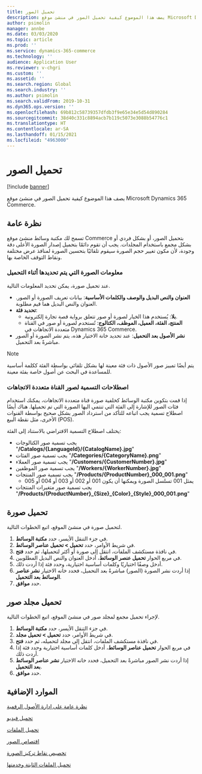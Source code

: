 ```yaml
---
title: تحميل الصور
description: يصف هذا الموضوع كيفية تحميل الصور في منشئ موقع Microsoft Dynamics 365 Commerce.
author: psimolin
manager: annbe
ms.date: 03/03/2020
ms.topic: article
ms.prod: ''
ms.service: dynamics-365-commerce
ms.technology: ''
audience: Application User
ms.reviewer: v-chgri
ms.custom: ''
ms.assetid: ''
ms.search.region: Global
ms.search.industry: ''
ms.author: psimolin
ms.search.validFrom: 2019-10-31
ms.dyn365.ops.version: ''
ms.openlocfilehash: 69b812c58739357dfdb3f9e65e34e5d54d890284
ms.sourcegitcommit: 38d40c331c8894acb7b119c5073e3088b54776c1
ms.translationtype: HT
ms.contentlocale: ar-SA
ms.lasthandoff: 01/15/2021
ms.locfileid: "4963000"
---
```

# <a name="upload-images"></a>تحميل الصور

[!include [banner](includes/banner.md)]

يصف هذا الموضوع كيفية تحميل الصور في منشئ موقع Microsoft Dynamics 365 Commerce.

## <a name="overview"></a>نظرة عامة

تسمح لك مكتبة وسائط منشئ موقع Commerce بتحميل الصور، أو بشكل فردي أو بشكل مجمع باستخدام المجلدات. يجب أن تقوم دائمًا بتحميل إصدار الصورة الأعلى دقة وجودة، لأن مكون تغيير حجم الصورة سيقوم تلقائيًا بتحسين الصورة لمنافذ عرض مختلفة ونقاط التوقف الخاصة بها.

### <a name="image-information-specified-during-upload"></a>معلومات الصورة التي يتم تحديدها أثناء التحميل

عند تحميل صورة، يمكن تحديد المعلومات التالية.

- **العنوان والنص البديل والوصف والكلمات الأساسية**: بيانات تعريف الصورة أو الصور. العنوان والنص البديل هما قيم مطلوبة.
- **تحديد فئة**:
    - **بلا**: يُستخدم هذا الخيار لصورة أو صور تتعلق برواية قصة تجارة إلكترونية.
    - **المنتج، الفئة، العميل، الموظف، الكتالوج**: تُستخدم لصورة أو صور في القناة متعددة الاتجاهات في Dynamics 365 Commerce.
- **نشر الأصول بعد التحميل**: عند تحديد خانة الاختيار هذه، يتم نشر الصورة أو الصور مباشرةً بعد التحميل.

> [!NOTE]
> يتم أيضًا تمييز صور الأصول ذات فئة معينة لها بشكل تلقائي بواسطة الفئة ككلمة أساسية للمساعدة في البحث عن أصول خاصة بفئة معينة.

### <a name="naming-conventions-for-omni-channel-images"></a>اصطلاحات التسمية لصور القناة متعددة الاتجاهات 

إذا قمت بتكوين مكتبة الوسائط كخلفية صورة قناة متعددة الاتجاهات، يمكنك استخدام فئات الصور للإشارة إلى الفئة التي تنتمي اليها الصورة التي تم تحميلها. هناك أيضًا اصطلاح تسمية يجب اتباعه للتأكد من استرداد الصور بشكل صحيح بواسطة القنوات الأخرى، مثل نقطة البيع (POS).

يختلف اصطلاح التسمية الافتراضي بالاستناد إلى الفئة:
- يجب تسمية صور الكتالوجات "**/Catalogs/\{LanguageId\}/\{CatalogName\}.jpg**"
- يجب تسمية صور الفئات "**/Categories/\{CategoryName\}.png**"
- يجب تسمية صور العملاء "**/Customers/\{CustomerNumber\}.jpg**"
- يجب تسمية صور الموظفين "**/Workers/\{WorkerNumber\}.jpg**"
- يجب تسمية صور المنتجات "**/Products/\{ProductNumber\}_000_001.png**"
    - يمثل 001 تسلسل الصورة ويمكنها أن يكون 001 أو 002 أو 003 أو 004 أو 005
- يجب تسمية صور متغيرات المنتجات "**/Products/\{ProductNumber\}\_\{Size\}\_\{Color\}\_\{Style\}\_000_001.png**"

## <a name="upload-an-image"></a>تحميل صورة

لتحميل صورة في منشئ الموقع، اتبع الخطوات التالية.

1. في جزء التنقل الأيسر، حدد **مكتبة الوسائط**.
1. في شريط الأوامر، حدد **تحميل \> تحميل عناصر الوسائط**.
1. في نافذة مستكشف الملفات، انتقل إلى صورة أو أكثر لتحميلها، ثم حدد **فتح**.
1. في مربع الحوار **تحميل عنصر الوسائط**، أدخل العنوان والنص البديل المطلوبين.
1. أدخل وصفًا اختياريًا وكلمات أساسية اختيارية، وحدد فئة إذا أردت ذلك. 
1. إذا أردت نشر الصورة (الصور) مباشرةً بعد التحميل، فحدد خانه الاختيار **نشر عناصر الوسائط بعد التحميل**.
1. حدد **موافق**.

## <a name="upload-a-folder-of-images"></a>تحميل مجلد صور

لإجراء تحميل مجمع لمجلد صور في منشئ الموقع، اتبع الخطوات التالية.

1. في جزء التنقل الأيسر، حدد **مكتبة الوسائط**.
1. في شريط الأوامر، حدد **تحميل \> تحميل مجلد**.
1. في نافذة مستكشف الملفات، انتقل إلى مجلد لتحميله، ثم حدد **فتح**.
1. في مربع الحوار **تحميل عناصر الوسائط**، أدخل كلمات أساسية اختيارية وحدد فئة إذا أردت ذلك. 
1. إذا أردت نشر الصور مباشرةً بعد التحميل، فحدد خانه الاختيار **نشر عناصر الوسائط بعد التحميل**.
1. حدد **موافق**.

## <a name="additional-resources"></a>الموارد الإضافية

[نظرة عامة على إدارة الأصول الرقمية](dam-overview.md)

[تحميل فيديو](dam-upload-video.md)

[تحميل الملفات](dam-upload-files.md)

[اقتصاص الصور](dam-crop-images.md)

[تخصيص نقاط تركيز الصورة](dam-custom-focal-point.md)

[تحميل الملفات الثابتة وخدمتها](upload-serve-static-files.md)
